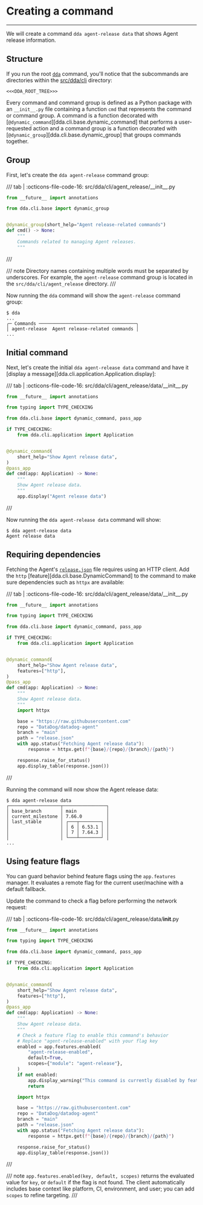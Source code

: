 # Creating a command

-----

We will create a command `dda agent-release data` that shows Agent release information.

## Structure

If you run the root [`dda`](../../reference/cli/commands.md#dda) command, you'll notice that the subcommands are directories within the [src/dda/cli](https://github.com/DataDog/datadog-agent-dev/tree/main/src/dda/cli) directory:

```
<<<DDA_ROOT_TREE>>>
```

Every command and command group is defined as a Python package with an `__init__.py` file containing a function `cmd` that represents the command or command group. A command is a function decorated with [`@dynamic_command`][dda.cli.base.dynamic_command] that performs a user-requested action and a command group is a function decorated with [`@dynamic_group`][dda.cli.base.dynamic_group] that groups commands together.

## Group

First, let's create the `dda agent-release` command group:

/// tab | :octicons-file-code-16: src/dda/cli/agent_release/\_\_init\_\_.py
```python
from __future__ import annotations

from dda.cli.base import dynamic_group


@dynamic_group(short_help="Agent release-related commands")
def cmd() -> None:
    """
    Commands related to managing Agent releases.
    """
```
///

/// note
Directory names containing multiple words must be separated by underscores. For example, the `agent-release` command group is located in the `src/dda/cli/agent_release` directory.
///

Now running the `dda` command will show the `agent-release` command group:

```console
$ dda
...
╭─ Commands ────────────────────────────────────╮
│ agent-release  Agent release-related commands │
...
```

## Initial command

Next, let's create the initial `dda agent-release data` command and have it [display a message][dda.cli.application.Application.display]:

/// tab | :octicons-file-code-16: src/dda/cli/agent_release/data/\_\_init\_\_.py
```python
from __future__ import annotations

from typing import TYPE_CHECKING

from dda.cli.base import dynamic_command, pass_app

if TYPE_CHECKING:
    from dda.cli.application import Application


@dynamic_command(
    short_help="Show Agent release data",
)
@pass_app
def cmd(app: Application) -> None:
    """
    Show Agent release data.
    """
    app.display("Agent release data")
```
///

Now running the `dda agent-release data` command will show:

```console
$ dda agent-release data
Agent release data
```

## Requiring dependencies

Fetching the Agent's [`release.json`](https://github.com/DataDog/datadog-agent/blob/main/release.json) file requires using an HTTP client. Add the `http` [feature][dda.cli.base.DynamicCommand] to the command to make sure dependencies such as `httpx` are available:

/// tab | :octicons-file-code-16: src/dda/cli/agent_release/data/\_\_init\_\_.py
```python hl_lines="13 20-30"
from __future__ import annotations

from typing import TYPE_CHECKING

from dda.cli.base import dynamic_command, pass_app

if TYPE_CHECKING:
    from dda.cli.application import Application


@dynamic_command(
    short_help="Show Agent release data",
    features=["http"],
)
@pass_app
def cmd(app: Application) -> None:
    """
    Show Agent release data.
    """
    import httpx

    base = "https://raw.githubusercontent.com"
    repo = "DataDog/datadog-agent"
    branch = "main"
    path = "release.json"
    with app.status("Fetching Agent release data"):
        response = httpx.get(f"{base}/{repo}/{branch}/{path}")

    response.raise_for_status()
    app.display_table(response.json())
```
///

Running the command will now show the Agent release data:

```console
$ dda agent-release data
┌───────────────────┬────────────────┐
│ base_branch       │ main           │
│ current_milestone │ 7.66.0         │
│ last_stable       │ ┌───┬────────┐ │
│                   │ │ 6 │ 6.53.1 │ │
│                   │ │ 7 │ 7.64.3 │ │
│                   │ └───┴────────┘ │
...
```

## Using feature flags

You can guard behavior behind feature flags using the `app.features` manager. It evaluates a remote flag for the current user/machine with a default fallback.


Update the command to check a flag before performing the network request:

/// tab | :octicons-file-code-16: src/dda/cli/agent_release/data/__init__.py
```python hl_lines="15 23-28 31-36"
from __future__ import annotations

from typing import TYPE_CHECKING

from dda.cli.base import dynamic_command, pass_app

if TYPE_CHECKING:
    from dda.cli.application import Application


@dynamic_command(
    short_help="Show Agent release data",
    features=["http"],
)
@pass_app
def cmd(app: Application) -> None:
    """
    Show Agent release data.
    """
    # Check a feature flag to enable this command's behavior
    # Replace "agent-release-enabled" with your flag key
    enabled = app.features.enabled(
        "agent-release-enabled",
        default=True,
        scopes={"module": "agent-release"},
    )
    if not enabled:
        app.display_warning("This command is currently disabled by feature flag.")
        return

    import httpx

    base = "https://raw.githubusercontent.com"
    repo = "DataDog/datadog-agent"
    branch = "main"
    path = "release.json"
    with app.status("Fetching Agent release data"):
        response = httpx.get(f"{base}/{repo}/{branch}/{path}")

    response.raise_for_status()
    app.display_table(response.json())
```
///

/// note
`app.features.enabled(key, default, scopes)` returns the evaluated value for `key`, or `default` if the flag is not found. The client automatically includes base context like platform, CI, environment, and user; you can add `scopes` to refine targeting.
///


